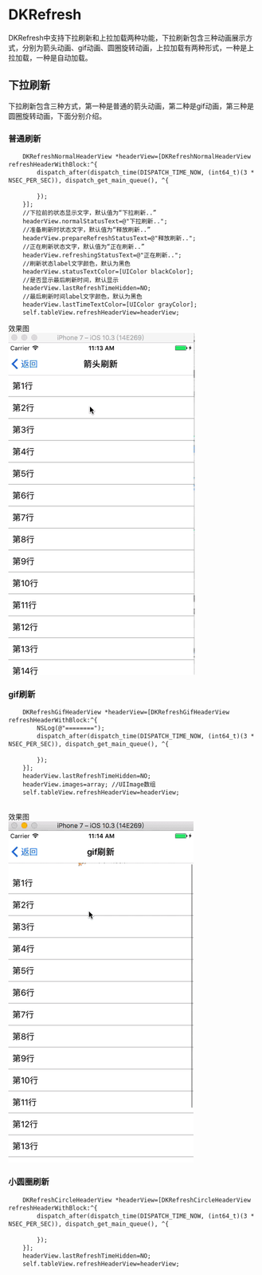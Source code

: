 # DKRefresh
DKRefresh中支持下拉刷新和上拉加载两种功能，下拉刷新包含三种动画展示方式，分别为箭头动画、gif动画、圆圈旋转动画，上拉加载有两种形式，一种是上拉加载，一种是自动加载。
## 下拉刷新
下拉刷新包含三种方式，第一种是普通的箭头动画，第二种是gif动画，第三种是圆圈旋转动画，下面分别介绍。
### 普通刷新
        DKRefreshNormalHeaderView *headerView=[DKRefreshNormalHeaderView refreshHeaderWithBlock:^{
            dispatch_after(dispatch_time(DISPATCH_TIME_NOW, (int64_t)(3 * NSEC_PER_SEC)), dispatch_get_main_queue(), ^{
                
            });
        }];
        //下拉前的状态显示文字，默认值为“下拉刷新..”
        headerView.normalStatusText=@"下拉刷新..";
        //准备刷新时状态文字，默认值为“释放刷新..”
        headerView.prepareRefreshStatusText=@"释放刷新..";
        //正在刷新状态文字，默认值为“正在刷新..”
        headerView.refreshingStatusText=@"正在刷新..";
        //刷新状态label文字颜色，默认为黑色
        headerView.statusTextColor=[UIColor blackColor];
        //是否显示最后刷新时间，默认显示
        headerView.lastRefreshTimeHidden=NO;
        //最后刷新时间label文字颜色，默认为黑色
        headerView.lastTimeTextColor=[UIColor grayColor];
        self.tableView.refreshHeaderView=headerView;

效果图<br>
![image](https://github.com/dushukai111/publicResources/blob/master/DKRefresh_images/refresh_arrow.gif)<br>
### gif刷新
        DKRefreshGifHeaderView *headerView=[DKRefreshGifHeaderView refreshHeaderWithBlock:^{
            NSLog(@"========");
            dispatch_after(dispatch_time(DISPATCH_TIME_NOW, (int64_t)(3 * NSEC_PER_SEC)), dispatch_get_main_queue(), ^{
                
            });
        }];
        headerView.lastRefreshTimeHidden=NO;
        headerView.images=array; //UIImage数组
        self.tableView.refreshHeaderView=headerView;
<br>效果图<br>
![image](https://github.com/dushukai111/publicResources/blob/master/DKRefresh_images/refresh_gif.gif)<br>
### 小圆圈刷新
        DKRefreshCircleHeaderView *headerView=[DKRefreshCircleHeaderView refreshHeaderWithBlock:^{
            dispatch_after(dispatch_time(DISPATCH_TIME_NOW, (int64_t)(3 * NSEC_PER_SEC)), dispatch_get_main_queue(), ^{
                
            });
        }];
        headerView.lastRefreshTimeHidden=NO;
        self.tableView.refreshHeaderView=headerView;
